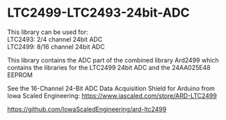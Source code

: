# LTC2499-LTC2493-24bit-ADC
This library can be used for:  
LTC2493: 2/4  channel 24bit ADC  
LTC2499: 8/16 channel 24bit ADC   

This library contains the ADC part of the combined library Ard2499 which contains the libraries for the LTC2499 24bit ADC and the 24AA025E48 EEPROM 

See the 16-Channel 24-Bit ADC Data Acquisition Shield for Arduino from Iowa Scaled Engineering: 
https://www.iascaled.com/store/ARD-LTC2499

https://github.com/IowaScaledEngineering/ard-ltc2499
